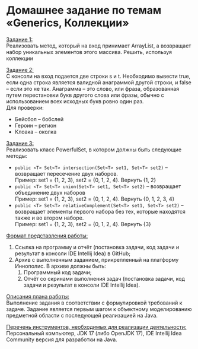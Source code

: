 # Домашнее задание по темам «Generics, Коллекции»
<ins>Задание 1:</ins>  
Реализовать метод, который на вход принимает ArrayList<T>, а возвращает набор уникальных элементов этого массива.
Решить, используя коллекции

<ins>Задание 2:</ins>  
С консоли на вход подается две строки s и t. Необходимо вывести true, если одна строка является валидной анаграммой
другой строки, и false – если это не так. 
Анаграмма – это слово, или фраза, образованная путем перестановки букв другого слова или фразы, обычно с использованием
всех исходных букв ровно один раз.  
Для проверки:
* Бейсбол – бобслей
* Героин – регион
* Клоака – околка

<ins>Задание 3:</ins>  
Реализовать класс PowerfulSet, в котором должны быть следующие методы:
* `public <T> Set<T> intersection(Set<T> set1, Set<T> set2)` – возвращает пересечение двух наборов.  
Пример: set1 = {1, 2, 3}, set2 = {0, 1, 2, 4}. Вернуть {1, 2}
* `public <T> Set<T> union(Set<T> set1, Set<T> set2)` – возвращает объединение двух наборов  
Пример: set1 = {1, 2, 3}, set2 = {0, 1, 2, 4}. Вернуть {0, 1, 2, 3, 4}
* `public <T> Set<T> relativeComplement(Set<T> set1, Set<T> set2)` – возвращает элементы первого набора без тех, которые
находятся также и во втором наборе.  
Пример: set1 = {1, 2, 3}, set2 = {0, 1, 2, 4}. Вернуть {3}

<ins>Формат представления работы:</ins>
1. Ссылка на программу и отчёт (постановка задачи, код задачи и результат в консоли IDE Intellij Idea) в GitHub;
2. Архив с выполненным заданием, прикрепленный на платформу Иннополис. В архиве должны быть:
   1. Программный код задачи;
   2. Отчёт со скринами выполнения задач (постановка задачи, код задачи и результат в консоли IDE Intellij Idea).

<ins>Описания плана работы:</ins>  
Выполнение задания в соответствии с формулировкой требований к задаче. Задание является первым шагом к объектному
моделированию предметной области с последующей реализацией на Java.

<ins>Перечень инструментов, необходимых для реализации деятельности:</ins>  
Персональный компьютер, JDK 17 (либо OpenJDK 17), IDE Intellij Idea
Community версия для разработки на Java.